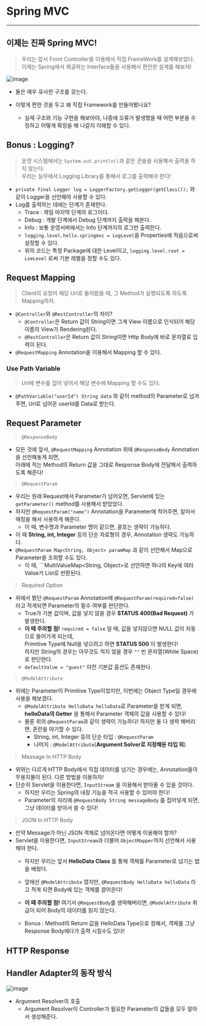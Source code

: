 # Spring MVC
---
## 이제는 진짜 Spring MVC!
> 우리는 앞서 Front Controller을 이용해서 직접 FrameWork를 설계해보았다.  
> 이제는 Spring에서 제공하는 Interface들을 사용해서 편안한 설계를 해보자!  
  
![image](https://user-images.githubusercontent.com/71700079/152335284-be60f637-4c81-406f-bb51-c896f2e88c5f.png)  

- 둘은 매우 유사한 구조를 갖는다.

- 이렇게 편한 것을 두고 왜 직접 Framework를 만들어봤나요?
  - 실제 구조와 기능 구현을 해보아야, 나중에 오류가 발생했을 때 어떤 부분을 수정하고 어떻게 확장을 해 나갈지 이해할 수 있다.

## Bonus : Logging?
> 운영 시스템에서는 ```System.out.println()```과 같은 콘솔을 사용해서 출력을 하지 않는다.  
> 우리는 실무에서 Logging Library를 통해서 로그를 출력해야 한다!  

- ```private final Logger log = LoggerFactory.getLogger(getClass());``` 와 같이 Logger을 선언해야 사용할 수 있다.
- Log를 출력하는 데에는 단계가 존재한다.
  - Trace : 제일 마지막 단계의 로그이다.
  - Debug : 개발 단계에서 Debug 단계까지 출력을 해본다.
  - Info : 보통 운영서버에서는 Info 단계까지의 로그만 출력한다.
  - ```logging.level.hello.springmvc = LogLevel```을 Properties에 적음으로써 설정할 수 있다.
  - 위의 코드는 특정 Package에 대한 Level이고, ```logging.level.root = LoeLevel``` 로써 기본 레벨을 정할 수도 있다.

## Request Mapping
> Client의 요청이 해당 Url로 들어왔을 때, 그 Method가 실행되도록 하도록 Mapping하자.  

- ```@Controller```와 ```@RestController```의 차이?
  - ```@Controller```은 Return 값이 String이면 그게 View 이름으로 인식되어 해당 이름의 View가 Rendering된다.
  - ```@RestController```은 Return 값이 String이면 Http Body에 바로 문자열로 입력이 된다.
- ```@RequestMapping``` Annotation을 이용해서 Mapping 할 수 있다.


### Use Path Variable
> Url에 변수를 집어 넣어서 해당 변수에 Mapping 할 수도 있다.  
- ```@PathVariable("userId") String data``` 와 같이 method의 Parameter로 넘겨주면, Url로 넘어온 userId를 Data로 받는다.

## Request Parameter
> ```@ResponseBody```  
- 모든 것에 앞서, ```@RequestMapping``` Annotation 위에 ```@ResponseBody``` Annotation을 선언해놓게 되면,  
  아래에 적는 Method의 Return 값을 그대로 Response Body에 전달해서 출력하도록 해준다!

> ```@RequestParam```  
- 우리는 원래 Request에서 Parameter가 넘어오면, Servlet에 있는 ```getParameter()``` method를 사용해서 받았었다.
- 하지만 ```@RequestParam("name")``` Annotation을 Parameter에 적어주면, 알아서 매칭을 해서 사용하게 해준다.
  - 이 때, 변수명과 Parameter 명이 같으면, 괄호는 생략이 가능하다.
- 이 때 __String, int, Integer__ 등의 단순 자료형의 경우, Annotation 생략도 가능하다.
- ```@RequestParam Map<String, Object> paramMap``` 과 같이 선언해서 Map으로 Parameter을 조회할 수도 있다.
  - 이 때, ```MultiValueMap<String, Object>로 선언하면 하나의 Key에 여러 Value가 List로 반환된다.

> Required Option  
- 위에서 봤던 ```@RequestParam``` Annotation에 ```@RequestParam(required=false)``` 라고 적게되면 Parameter의 필수 여부를 판단한다.
  - True가 기본 값이며, 값을 넣지 않을 경우 __STATUS 400(Bad Request)__ 가 발생한다.
  - __이 때 주의할 점!__ ```required = false``` 일 때, 값을 넣지않으면 NULL 값이 자동으로 들어가게 되는데,  
    Primitive Type에 Null을 넣으려고 하면 __STATUS 500__ 이 발생한다!  
    하지만 String의 경우는 아무것도 적지 않을 경우 ```""``` 빈 문자열(White Space)로 판단한다.
  - ```defaultValue = "guest"``` 이런 기본값 옵션도 존재한다.

> ```@ModelAttribute```  
- 위에는 Parameter이 Primitive Type이었지만, 이번에는 Object Type일 경우에 사용을 해보겠다.
  - ```@ModelAttribute HelloData helloData```로 Parameter을 받게 되면, __helloData의 Getter__ 을 통해서 Parameter 객체의 값을 사용할 수 있다!
  - 물론 위의 ```@RequestParam```과 같이 생략이 가능하다! 하지만 둘 다 생략 해버리면, 혼란을 야기할 수 있다.
    - String, int, Integer 등의 단순 타입 : ```@RequestParam```
    - 나머지 : ```@ModelAttribute```(__Argument Solver로 지정해둔 타입 외__)

> Message In HTTP Body  
- 위와는 다르게 HTTP Body에서 직접 데이터를 넘기는 경우에는, Annotation들이 무용지물이 된다. 다른 방법을 이용하자!
- 단순히 Servlet을 이용한다면, ```InputStream``` 을 이용해서 받아올 수 있을 것이다.
  - 하지만 우리는 Spring의 내장 기능을 적극 사용할 수 있어야 한다!
  - Parameter의 자리에 ```@RequestBody String messageBody``` 를 집어넣게 되면, 그냥 데이터를 받아서 쓸 수 있다!

> JSON In HTTP Body
- 만약 Message가 아닌 JSON 객체로 넘어온다면 어떻게 이용해야 할까?
- Servlet을 이용한다면, ```InputStream```과 더불어 ```ObjectMapper```까지 선언해서 사용해야 한다.
  - 하지만 우리는 앞서 __HelloData Class__ 를 통해 객체를 Parameter로 넘기는 법을 배웠다.
  - 앞에선 ```@ModelAttribute``` 였지만, ```@RequestBody HelloData helloData``` 라고 적게 되면 Body에 있는 객체를 끌어온다!
  - __이 때 주의할 점!__ 여기서 ```@RequestBody```를 생략해버리면, ```@ModelAttribute``` 취급이 되어 Body의 데이터를 읽지 않는다.  
  
  - Bonus : Method의 Return 값을 HelloData Type으로 정해서, 객체를 그냥 Response Body에다가 출력 시킬수도 있다!

## HTTP Response

## Handler Adapter의 동작 방식  
![image](https://user-images.githubusercontent.com/71700079/153612024-3305bf1c-25ed-4ce7-aa15-ca9b4325180a.png)  

- Argument Resolver의 호출
  - Argument Resolver이 Controller가 필요한 Parameter의 값들을 모두 알아서 생성해준다.
